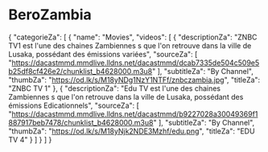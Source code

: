 # BeroZambia
{
"categorieZa": [
{
"name": "Movies",
"videos": [
{
"descriptionZa": "ZNBC TV1 est l'une des chaines Zambiennes s que l'on retrouve dans la ville de Lusaka, possédant des émissions variées",
"sourceZa": [
"https://dacastmmd.mmdlive.lldns.net/dacastmmd/dcab7335de504c509e5b25df8cf426e2/chunklist_b4628000.m3u8"
],
"subtitleZa": "By Channel",
"thumbZa": "https://od.lk/s/M18yNDg1NzY1NTFf/znbczambia.jpg",
"titleZa": "ZNBC TV 1"
},
{
"descriptionZa": "Edu TV est l'une des chaines Zambiennes s que l'on retrouve dans la ville de Lusaka, possédant des émissions Edicationnels",
"sourceZa": [
"https://dacastmmd.mmdlive.lldns.net/dacastmmd/b9227028a30049369f1887917beb7478/chunklist_b4628000.m3u8"
],
"subtitleZa": "By Channel",
"thumbZa": "https://od.lk/s/M18yNjk2NDE3Mzhf/edu.png",
"titleZa": "EDU TV 4"
}
]
}
]
}
